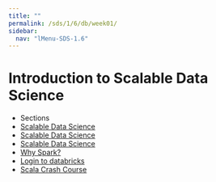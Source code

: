 ```yaml
---
title: ""
permalink: /sds/1/6/db/week01/
sidebar:
  nav: "lMenu-SDS-1.6"
---
```


Introduction to Scalable Data Science
=======

* Sections
 * [Scalable Data Science](01_introduction/000_scalableDataScience0/)
 * [Scalable Data Science](01_introduction/000_scalableDataScience/)
 * [Scalable Data Science](/db/week1/01_introduction/000_scalableDataScience.html)
 * [Why Spark?](01_introduction/001_whySpark/)
 * [Login to databricks](01_introduction/002_loginToDatabricks/)
 * [Scala Crash Course](01_introduction/003_scalaCrashCourse/)

